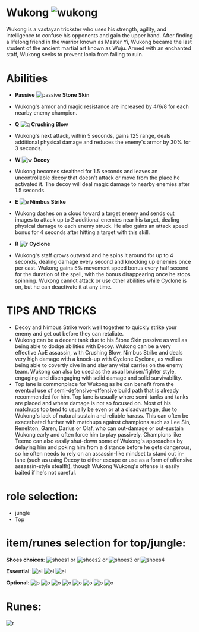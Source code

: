 # Wukong ![wukong](https://static.wikia.nocookie.net/leagueoflegends/images/9/91/Wukong_OriginalSquare.png/revision/latest/scale-to-width-down/42?cb=20150402222522)

Wukong is a vastayan trickster who uses his strength, agility, and intelligence to confuse his opponents and gain the upper hand. After finding a lifelong friend in the warrior known as Master Yi, Wukong became the last student of the ancient martial art known as Wuju. Armed with an enchanted staff, Wukong seeks to prevent Ionia from falling to ruin.

# Abilities
- **Passive** ![passive](https://oyster.ignimgs.com/mediawiki/apis.ign.com/league-of-legends/1/1e/Stone_Skin.PNG?width=325) **Stone Skin** 
- Wukong's armor and magic resistance are increased by 4/6/8 for each nearby enemy champion.
  
- **Q** ![q](https://oyster.ignimgs.com/mediawiki/apis.ign.com/league-of-legends/4/43/Crushing_Blow.PNG?width=325) **Crushing Blow**
- Wukong's next attack, within 5 seconds, gains 125 range, deals additional physical damage and reduces the enemy's armor by 30% for 3 seconds.
  
- **W** ![w](https://oyster.ignimgs.com/mediawiki/apis.ign.com/league-of-legends/3/35/Decoy.PNG?width=325) **Decoy**
- Wukong becomes stealthed for 1.5 seconds and leaves an uncontrollable decoy that doesn't attack or move from the place he activated it. The decoy will deal magic damage to nearby enemies after 1.5 seconds.
  
- **E** ![e](https://oyster.ignimgs.com/mediawiki/apis.ign.com/league-of-legends/8/85/Nimbus_Strike.PNG?width=325) **Nimbus Strike**
- Wukong dashes on a cloud toward a target enemy and sends out images to attack up to 2 additional enemies near his target, dealing physical damage to each enemy struck. He also gains an attack speed bonus for 4 seconds after hitting a target with this skill.
  
- **R** ![r](https://oyster.ignimgs.com/mediawiki/apis.ign.com/league-of-legends/2/20/Cyclone.PNG?width=325) **Cyclone**
- Wukong's staff grows outward and he spins it around for up to 4 seconds, dealing damage every second and knocking up enemies once per cast. Wukong gains 5% movement speed bonus every half second for the duration of the spell, with the bonus disappearing once he stops spinning. Wukong cannot attack or use other abilities while Cyclone is on, but he can deactivate it at any time.

# TIPS AND TRICKS

- Decoy and Nimbus Strike work well together to quickly strike your enemy and get out before they can retaliate.
- Wukong can be a decent tank due to his Stone Skin passive as well as being able to dodge abilities with Decoy. Wukong can be a very effective AoE assassin, with Crushing Blow, Nimbus Strike and deals very high damage with a knock-up with Cyclone Cyclone, as well as being able to covertly dive in and slay any vital carries on the enemy team. Wukong can also be used as the usual bruiser/fighter style, engaging and disengaging with solid damage and solid survivability.
- Top lane is commonplace for Wukong as he can benefit from the eventual use of semi-defensive-offensive build path that is already recommended for him. Top lane is usually where semi-tanks and tanks are placed and where damage is not so focused on. Most of his matchups top tend to usually be even or at a disadvantage, due to Wukong's lack of natural sustain and reliable harass. This can often be exacerbated further with matchups against champions such as Lee Sin, Renekton, Garen, Darius or Olaf, who can out-damage or out-sustain Wukong early and often force him to play passively. Champions like Teemo can also easily shut-down some of Wukong's approaches by delaying him and poking him from a distance before he gets dangerous, so he often needs to rely on an assassin-like mindset to stand out in-lane (such as using Decoy to either escape or use as a form of offensive assassin-style stealth), though Wukong Wukong's offense is easily baited if he's not careful.

# role selection:
- jungle
- Top

# item/runes selection for top/jungle:
**Shoes choices**:
![shoes1](https://static.wikia.nocookie.net/leagueoflegends/images/1/14/Ionian_Boots_of_Lucidity_item.png/revision/latest/scale-to-width-down/40?cb=20201029200352) or
![shoes2](https://static.wikia.nocookie.net/leagueoflegends/images/b/be/Plated_Steelcaps_item.png/revision/latest/scale-to-width-down/40?cb=20201029223540) or
![shoes3](https://static.wikia.nocookie.net/leagueoflegends/images/9/96/Mercury%27s_Treads_item.png/revision/latest/scale-to-width-down/40?cb=20201027211544) or
![shoes4](https://static.wikia.nocookie.net/leagueoflegends/images/6/69/Boots_of_Swiftness_item.png/revision/latest/scale-to-width-down/40?cb=20201027193506)

**Essential**:
![ei](https://static.wikia.nocookie.net/leagueoflegends/images/3/3d/Trinity_Force_item.png/revision/latest/scale-to-width-down/40?cb=20201102200650)
![ei](https://static.wikia.nocookie.net/leagueoflegends/images/4/4f/Sundered_Sky_item.png/revision/latest/scale-to-width-down/40?cb=20231122033514)
![ei](https://static.wikia.nocookie.net/leagueoflegends/images/8/87/Black_Cleaver_item.png/revision/latest/scale-to-width-down/40?cb=20201027193134)

**Optional**:
![o](https://static.wikia.nocookie.net/leagueoflegends/images/8/8f/Abyssal_Mask_item.png/revision/latest/scale-to-width-down/40?cb=20221019161205)
![o](https://static.wikia.nocookie.net/leagueoflegends/images/1/1c/Death%27s_Dance_item.png/revision/latest/scale-to-width-down/40?cb=20221019161938)
![o](https://static.wikia.nocookie.net/leagueoflegends/images/3/37/Force_of_Nature_item.png/revision/latest/scale-to-width-down/40?cb=20201118204335)
![o](https://static.wikia.nocookie.net/leagueoflegends/images/5/58/Frozen_Heart_item.png/revision/latest/scale-to-width-down/40?cb=20210904173935)
![o](https://static.wikia.nocookie.net/leagueoflegends/images/c/c7/Jak%27Sho%2C_The_Protean_item.png/revision/latest/scale-to-width-down/40?cb=20221019174444)
![o](https://static.wikia.nocookie.net/leagueoflegends/images/9/9b/Sterak%27s_Gage_item.png/revision/latest/scale-to-width-down/40?cb=20201027215554)
![o](https://static.wikia.nocookie.net/leagueoflegends/images/1/1c/Spear_of_Shojin_item.png/revision/latest/scale-to-width-down/40?cb=20221020150439)
![o](https://static.wikia.nocookie.net/leagueoflegends/images/f/f0/Profane_Hydra_item.png/revision/latest/scale-to-width-down/40?cb=20240915025023)

# Runes:
![r](https://static.wikia.nocookie.net/leagueoflegends/images/2/20/Conqueror_rune.png/revision/latest/scale-to-width-down/52?cb=20180314225947) 





